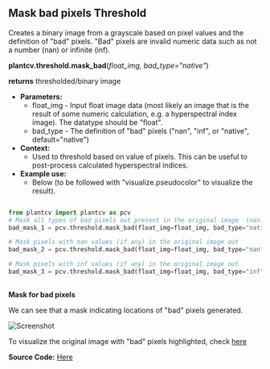 ## Mask bad pixels Threshold

Creates a binary image from a grayscale based on pixel values and the definition of "bad" pixels.
"Bad" pixels are invalid numeric data such as not a number (nan) or infinite (inf).

**plantcv.threshold.mask_bad**(*float_img, bad_type="native"*)

**returns** thresholded/binary image

- **Parameters:**
    - float_img - Input float image data (most likely an image that is the result of some numeric calculation, e.g. a hyperspectral index image). The datatype should be "float".
    - bad_type  - The definition of "bad" pixels ("nan", "inf", or "native", default="native")
- **Context:**
    - Used to threshold based on value of pixels. This can be useful to post-process calculated hyperspectral indices.  
- **Example use:**
    - Below (to be followed with "visualize.pseudocolor" to visualize the result). 

```python

from plantcv import plantcv as pcv
# Mask all types of bad pixels out present in the original image  (nan and inf)
bad_mask_1 = pcv.threshold.mask_bad(float_img=float_img, bad_type="native")

# Mask pixels with nan values (if any) in the original image out
bad_mask_2 = pcv.threshold.mask_bad(float_img=float_img, bad_type="nan")

# Mask pixels with inf values (if any) in the original image out
bad_mask_3 = pcv.threshold.mask_bad(float_img=float_img, bad_type="inf")
                                    
```

**Mask for bad pixels**

We can see that a mask indicating locations of "bad" pixels generated. 

![Screenshot](img/documentation_images/mask_bad_threshold/bad_mask_both.png)

To visualize the original image with "bad" pixels highlighted, check [here](https://github.com/danforthcenter/plantcv/blob/main/docs/visualize_pseudocolor.md)

**Source Code:** [Here](https://github.com/danforthcenter/plantcv/blob/main/plantcv/plantcv/threshold/threshold_methods.py)
